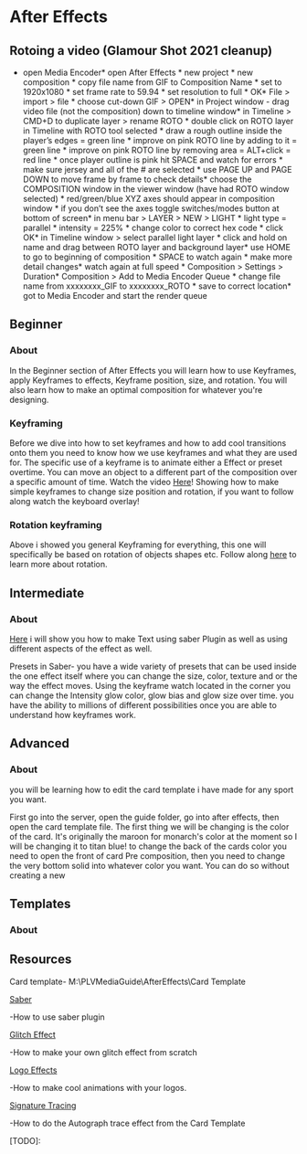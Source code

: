After Effects
=============

Rotoing a video (Glamour Shot 2021 cleanup)
-------------------------------------------

*   open Media Encoder*   open After Effects    *   new project    *   new composition    *   copy file name from GIF to Composition Name    *   set to 1920x1080    *   set frame rate to 59.94    *   set resolution to full    *   OK*   File > import > file    *   choose cut-down GIF > OPEN*   in Project window - drag video file (not the composition) down to timeline window*   in Timeline > CMD+D to duplicate layer > rename ROTO    *   double click on ROTO layer in Timeline with ROTO tool selected    *   draw a rough outline inside the player’s edges = green line    *   improve on pink ROTO line by adding to it = green line    *   improve on pink ROTO line by removing area = ALT+click = red line    *   once player outline is pink hit SPACE and watch for errors        *   make sure jersey and all of the # are selected        *   use PAGE UP and PAGE DOWN to move frame by frame to check details*   choose the COMPOSITION window in the viewer window (have had ROTO window selected)    *   red/green/blue XYZ axes should appear in composition window        *   if you don’t see the axes toggle switches/modes button at bottom of screen*   in menu bar > LAYER > NEW > LIGHT    *   light type = parallel    *   intensity = 225%    *   change color to correct hex code    *   click OK*   in Timeline window > select parallel light layer    *   click and hold on name and drag between ROTO layer and background layer*   use HOME to go to beginning of composition    *   SPACE to watch again    *   make more detail changes*   watch again at full speed    *   Composition > Settings > Duration*   Composition > Add to Media Encoder Queue    *   change file name from xxxxxxxx\_GIF to xxxxxxxx\_ROTO        *   save to correct location*   got to Media Encoder and start the render queue

Beginner
--------

### About

In the Beginner section of After Effects you will learn how to use Keyframes, apply Keyframes to effects, Keyframe position, size, and rotation. You will also learn how to make an optimal composition for whatever you're designing.

### Keyframing

Before we dive into how to set keyframes and how to add cool transitions onto them you need to know how we use keyframes and what they are used for. The specific use of a keyframe is to animate either a Effect or preset overtime. You can move an object to a different part of the composition over a specific amount of time. Watch the video [Here](https://www.google.com/url?q=https://drive.google.com/file/d/16FxaEFOHqL3FkwYwj78kSPjlF4RKJTjf/view?usp%3Dsharing&sa=D&source=editors&ust=1646791610839672&usg=AOvVaw1ypUGofMe-7QI_L27I5LBr)! Showing how to make simple keyframes to change size position and rotation, if you want to follow along watch the keyboard overlay!

### Rotation keyframing

Above i showed you general Keyframing for everything, this one will specifically be based on rotation of objects shapes etc. Follow along [here](https://www.google.com/url?q=https://drive.google.com/file/d/1N0ZW3AjIYJMnCPE4o-1nEFk68wbwPvAM/view?usp%3Dsharing&sa=D&source=editors&ust=1646791610840577&usg=AOvVaw2EpuM7MgIFFJAp3HSkgDRI) to learn more about rotation.

Intermediate
------------

### About

[Here](https://www.google.com/url?q=https://drive.google.com/file/d/12H3kdSekXKsddSTmfBt0R3vQ9IlrQI4z/view?usp%3Dsharing&sa=D&source=editors&ust=1646791610841120&usg=AOvVaw01UnNPjtej_zOmSa6Mel0v) i will show you how to make Text using saber Plugin as well as using different aspects of the effect as well.

Presets in Saber- you have a wide variety of presets that can be used inside the one effect itself where you can change the size, color, texture and or the way the effect moves. Using the keyframe watch located in the corner you can change the Intensity glow color, glow bias and glow size over time. you have the ability to millions of different possibilities once you are able to understand how keyframes work.

Advanced
--------

### About

you will be learning how to edit the card template i have made for any sport you want.

First go into the server, open the guide folder, go into after effects, then open the card template file. The first thing we will be changing is the color of the card. It's originally the maroon for monarch's color at the moment so I will be changing it to titan blue! to change the back of the cards color you need to open the front of card Pre composition, then you need to change the very bottom solid into whatever color you want. You can do so without creating a new

Templates
---------

### About

Resources
---------

Card template- M:\\PLVMediaGuide\\AfterEffects\\Card Template

[Saber](https://www.google.com/url?q=https://www.youtube.com/watch?v%3DJ_oT9erINxA&sa=D&source=editors&ust=1646791610842293&usg=AOvVaw3JHcekuWHrM15OYRILqNQU)

\-How to use saber plugin

[Glitch Effect](https://www.google.com/url?q=https://www.youtube.com/watch?v%3Dg99TD5ZTKEg&sa=D&source=editors&ust=1646791610842679&usg=AOvVaw32t3oLZIrDRgrvRKHjT2wv)

\-How to make your own glitch effect from scratch

[Logo Effects](https://www.google.com/url?q=https://www.youtube.com/watch?v%3Dq6TMY76KPX8&sa=D&source=editors&ust=1646791610843020&usg=AOvVaw3h9a1wjpcHWVvCAq7dIEc-)

\-How to make cool animations with your logos.

[Signature Tracing](https://www.google.com/url?q=https://www.youtube.com/watch?v%3DrUyTt2d3MIA&sa=D&source=editors&ust=1646791610843377&usg=AOvVaw1b1jhHK3OHfFKRBaZq4e7k)

\-How to do the Autograph trace effect from the Card Template

\[TODO\]:
